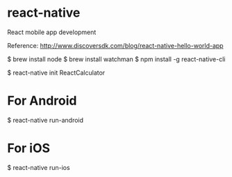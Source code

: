 # react-native
React mobile app development

Reference: http://www.discoversdk.com/blog/react-native-hello-world-app


$ brew install node
$ brew install watchman
$ npm install -g react-native-cli

$ react-native init ReactCalculator
# For Android
$ react-native run-android

# For iOS
$ react-native run-ios
